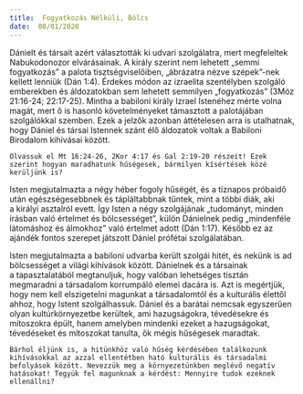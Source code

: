 ```yaml
---
title:  Fogyatkozás Nélküli, Bölcs
date:  08/01/2020
---
```


Dánielt és társait azért választották ki udvari szolgálatra, mert megfeleltek Nabukodonozor elvárásainak. A király szerint nem lehetett „semmi fogyatkozás” a palota tisztségviselőiben, „ábrázatra nézve szépek”-nek kellett lenniük (Dán 1:4). Érdekes módon az izraelita szentélyben szolgáló emberekben és áldozatokban sem lehetett semmilyen „fogyatkozás” (3Móz 21:16-24; 22:17-25). Mintha a babiloni király Izrael Istenéhez mérte volna magát, mert ő is hasonló követelményeket támasztott a palotájában szolgálókkal szemben. Ezek a jelzők azonban áttételesen arra is utalhatnak, hogy Dániel és társai Istennek szánt élő áldozatok voltak a Babiloni Birodalom kihívásai között.

`Olvassuk el Mt 16:24-26, 2Kor 4:17 és Gal 2:19-20 részeit! Ezek szerint hogyan maradhatunk hűségesek, bármilyen kísértések közé kerüljünk is?`

Isten megjutalmazta a négy héber fogoly hűségét, és a tíznapos próbaidő után egészségesebbnek és tápláltabbnak tűntek, mint a többi diák, aki a királyi asztalról evett. Így Isten a négy szolgájának „tudományt, minden írásban való értelmet és bölcsességet”, külön Dánielnek pedig „mindenféle látomáshoz és álmokhoz” való értelmet adott (Dán 1:17). Később ez az ajándék fontos szerepet játszott Dániel prófétai szolgálatában.

Isten megjutalmazta a babiloni udvarba került szolgái hitét, és nekünk is ad bölcsességet a világi kihívások között. Dánielnek és a társainak a tapasztalatából megtanuljuk, hogy valóban lehetséges tisztán megmaradni a társadalom korrumpáló elemei dacára is. Azt is megértjük, hogy nem kell elszigetelni magunkat a társadalomtól és a kulturális élettől ahhoz, hogy Istent szolgálhassuk. Dániel és a barátai nemcsak egyszerűen olyan kultúrkörnyezetbe kerültek, ami hazugságokra, tévedésekre és mítoszokra épült, hanem amelyben mindenki ezeket a hazugságokat, tévedéseket és mítoszokat tanulta, ők mégis hűségesek maradtak.

`Bárhol éljünk is, a hitünkhöz való hűség kérdésében találkozunk kihívásokkal az azzal ellentétben ható kulturális és társadalmi befolyások között. Nevezzük meg a környezetünkben meglévő negatív hatásokat! Tegyük fel magunknak a kérdést: Mennyire tudok ezeknek ellenállni?`